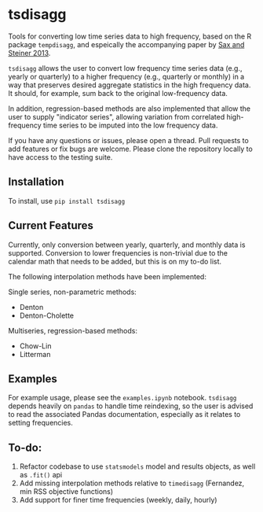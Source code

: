 # tsdisagg
Tools for converting low time series data to high frequency, based on the R package `tempdisagg`, and espeically the accompanying paper by [Sax and Steiner 2013](https://journal.r-project.org/archive/2013-2/sax-steiner.pdf).

`tsdisagg` allows the user to convert low frequency time series data (e.g., yearly or quarterly) to a higher frequency (e.g., quarterly or monthly) in a way that preserves desired aggregate statistics in the high frequency data. It should, for example, sum back to the original low-frequency data.

In addition, regression-based methods are also implemented that allow the user to supply "indicator series", allowing variation from correlated high-frequency time series to be imputed into the low frequency data.

If you have any questions or issues, please open a thread. Pull requests to add features or fix bugs are welcome. Please clone the repository locally to have access to the testing suite.

## Installation
To install, use
`pip install tsdisagg`

## Current Features
Currently, only conversion between yearly, quarterly, and monthly data is supported. Conversion to lower frequencies is non-trivial due to the calendar math that needs to be added, but this is on my to-do list.

The following interpolation methods have been implemented:

Single series, non-parametric methods:
- Denton
- Denton-Cholette

Multiseries, regression-based methods:
- Chow-Lin
- Litterman


## Examples
For example usage, please see the `examples.ipynb` notebook. `tsdisagg` depends heavily on `pandas` to handle time reindexing, so the user is advised to read the associated Pandas documentation, especially as it relates to setting frequencies.


## To-do:
1. Refactor codebase to use `statsmodels` model and results objects, as well as `.fit()` api
2. Add missing interpolation methods relative to `timedisagg` (Fernandez, min RSS objective functions)
3. Add support for finer time frequencies (weekly, daily, hourly)
